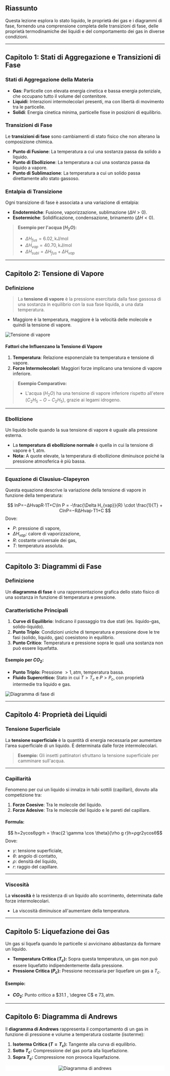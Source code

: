 ## Riassunto

Questa lezione esplora lo stato liquido, le proprietà dei gas e i diagrammi di fase, fornendo una comprensione completa delle transizioni di fase, delle proprietà termodinamiche dei liquidi e del comportamento dei gas in diverse condizioni.

---
## Capitolo 1: Stati di Aggregazione e Transizioni di Fase

### Stati di Aggregazione della Materia

- **Gas**: Particelle con elevata energia cinetica e bassa energia potenziale, che occupano tutto il volume del contenitore.
- **Liquidi**: Interazioni intermolecolari presenti, ma con libertà di movimento tra le particelle.
- **Solidi**: Energia cinetica minima, particelle fisse in posizioni di equilibrio.

### Transizioni di Fase

Le **transizioni di fase** sono cambiamenti di stato fisico che non alterano la composizione chimica.

- **Punto di Fusione**: La temperatura a cui una sostanza passa da solido a liquido.
- **Punto di Ebollizione**: La temperatura a cui una sostanza passa da liquido a vapore.
- **Punto di Sublimazione**: La temperatura a cui un solido passa direttamente allo stato gassoso.

### Entalpia di Transizione

Ogni transizione di fase è associata a una variazione di entalpia:

- **Endotermiche**: Fusione, vaporizzazione, sublimazione ($\Delta H > 0$).
- **Esotermiche**: Solidificazione, condensazione, brinamento ($\Delta H < 0$).

> **Esempio per l'acqua ($H_2O$):**
> 
> - $\Delta H_{fus} = 6.02 , \text{kJ/mol}$
> - $\Delta H_{vap} = 40.70 , \text{kJ/mol}$
> - $\Delta H_{subl} = \Delta H_{fus} + \Delta H_{vap}$

---
## Capitolo 2: Tensione di Vapore

### Definizione

>La **tensione di vapore** è la pressione esercitata dalla fase gassosa di una sostanza in equilibrio con la sua fase liquida, a una data temperatura.

- Maggiore è la temperatura, maggiore è la velocità delle molecole e quindi la tensione di vapore.

![Tensione di vapore](https://www.chimica1956.it/generale/raoult/tensione.gif)
#### Fattori che Influenzano la Tensione di Vapore

1. **Temperatura**: Relazione esponenziale tra temperatura e tensione di vapore.
2. **Forze Intermolecolari**: Maggiori forze implicano una tensione di vapore inferiore.

> **Esempio Comparativo:**
> 
> - L'acqua ($H_2O$) ha una tensione di vapore inferiore rispetto all'etere ($C_2H_5-O-C_2H_5$), grazie ai legami idrogeno.

---
### Ebollizione

Un liquido bolle quando la sua tensione di vapore è uguale alla pressione esterna.

- La **temperatura di ebollizione normale** è quella in cui la tensione di vapore è $1 , \text{atm}$.
- **Nota:** A quote elevate, la temperatura di ebollizione diminuisce poiché la pressione atmosferica è più bassa.

---
### Equazione di Clausius-Clapeyron

Questa equazione descrive la variazione della tensione di vapore in funzione della temperatura:

$$
ln⁡P=−ΔHvapR⋅1T+C\ln P = -\frac{\Delta H_{vap}}{R} \cdot \frac{1}{T} + ClnP=−RΔHvap​​⋅T1​+C
$$
Dove:

- $P$: pressione di vapore,
- $\Delta H_{vap}$: calore di vaporizzazione,
- $R$: costante universale dei gas,
- $T$: temperatura assoluta.

---
## Capitolo 3: Diagrammi di Fase

### Definizione

Un **diagramma di fase** è una rappresentazione grafica dello stato fisico di una sostanza in funzione di temperatura e pressione.

### Caratteristiche Principali

1. **Curve di Equilibrio**: Indicano il passaggio tra due stati (es. liquido-gas, solido-liquido).
2. **Punto Triplo**: Condizioni uniche di temperatura e pressione dove le tre fasi (solido, liquido, gas) coesistono in equilibrio.
3. **Punto Critico**: Temperatura e pressione sopra le quali una sostanza non può essere liquefatta.

#### Esempio per $CO_2$:

- **Punto Triplo:** Pressione $> 1 , \text{atm}$, temperatura bassa.
- **Fluido Supercritico:** Stato in cui $T > T_c$ e $P > P_c$, con proprietà intermedie tra liquido e gas.

![Diagramma di fase di ](https://slideplayer.it/slide/17164641/99/images/6/Diagramma+fase+tipico%3ACO2.jpg)

---
## Capitolo 4: Proprietà dei Liquidi

### Tensione Superficiale

La **tensione superficiale** è la quantità di energia necessaria per aumentare l'area superficiale di un liquido. È determinata dalle forze intermolecolari.

> **Esempio:** Gli insetti pattinatori sfruttano la tensione superficiale per camminare sull'acqua.

---
### Capillarità

Fenomeno per cui un liquido si innalza in tubi sottili (capillari), dovuto alla competizione tra:

1. **Forze Coesive**: Tra le molecole del liquido.
2. **Forze Adesive**: Tra le molecole del liquido e le pareti del capillare.

#### Formula:

$$
h=2γcos⁡θρgrh = \frac{2 \gamma \cos \theta}{\rho g r}h=ρgr2γcosθ​
$$
Dove:

- $\gamma$: tensione superficiale,
- $\theta$: angolo di contatto,
- $\rho$: densità del liquido,
- $r$: raggio del capillare.

---
### Viscosità

La **viscosità** è la resistenza di un liquido allo scorrimento, determinata dalle forze intermolecolari.

- La viscosità diminuisce all'aumentare della temperatura.

---
## Capitolo 5: Liquefazione dei Gas

Un gas si liquefa quando le particelle si avvicinano abbastanza da formare un liquido.

- **Temperatura Critica ($T_c$):** Sopra questa temperatura, un gas non può essere liquefatto indipendentemente dalla pressione.
- **Pressione Critica ($P_c$):** Pressione necessaria per liquefare un gas a $T_c$.

#### Esempio:

- **$CO_2$:** Punto critico a $31.1 , \degree C$ e $73 , \text{atm}$.

---
## Capitolo 6: Diagramma di Andrews

Il **diagramma di Andrews** rappresenta il comportamento di un gas in funzione di pressione e volume a temperatura costante (isoterme):

1. **Isoterma Critica ($T = T_c$):** Tangente alla curva di equilibrio.
2. **Sotto $T_c$:** Compressione del gas porta alla liquefazione.
3. **Sopra $T_c$:** Compressione non provoca liquefazione.

<div style="text-align: center; background-color:white;">
  <img src="https://i.ytimg.com/vi/ABQITE2X7Og/hqdefault.jpg" alt="Diagramma di andrews">
</div>